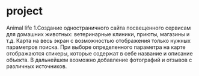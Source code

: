 # project
Animal life
1.Создание одностраничного сайта посвещенного сервисам для домашних животных: ветеринарные клиники, приюты, магазины и т.д. Карта на весь экран с возможностью отображения только нужных параметров поиска. При выборе определенного параметра на карте отображаются стикеры, которые содержат в себе название и описание объекта. В дальнейшем возможно добавление фотографий и отзывов с различных источников.
